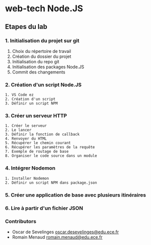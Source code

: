 # web-tech Node.JS

## Etapes du lab

### 1. Initialisation du projet sur git

1. Choix du répertoire de travail
2. Création du dossier du projet
3. Initialisation du repo git
4. Initialisation des packages Node.JS
5. Commit des changements

### 2. Création d'un script Node.JS  

    1. VS Code ez  
    2. Création d'un script  
    3. Définir un script NPM  
### 3. Créer un serveur HTTP

    1. Créer le serveur  
    2. Le lancer  
    3. Définir la fonction de callback  
    4. Renvoyer du HTML  
    5. Récupérer le chemin courant  
    6. Récupérer les paramètres de la requête  
    7. Exemple de routage de base  
    8. Organiser le code source dans un module  
### 4. Intégrer Nodemon  

    1. Installer Nodemon  
    2. Définir un script NPM dans package.json  

### 5. Créer une application de base avec plusieurs itinéraires  

### 6. Lire à partir d'un fichier JSON

### Contributors

- Oscar de Sevelinges <oscar.desevelinges@edu.ece.fr>
- Romain Menaud <romain.menaud@edu.ece.fr>
